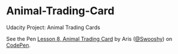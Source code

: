 # Animal-Trading-Card
Udacity Project: Animal Trading Cards

<p data-height="265" data-theme-id="0" data-slug-hash="NwvXGo" data-default-tab="html,result" data-user="Swooshy" data-embed-version="2" data-pen-title="Lesson 8, Animal Trading Card" class="codepen">See the Pen <a href="https://codepen.io/Swooshy/pen/NwvXGo/">Lesson 8, Animal Trading Card</a> by Aris (<a href="https://codepen.io/Swooshy">@Swooshy</a>) on <a href="https://codepen.io">CodePen</a>.</p>
<script async src="https://static.codepen.io/assets/embed/ei.js"></script>
